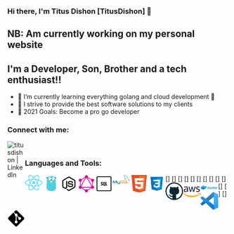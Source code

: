 ### Hi there, I'm Titus Dishon [TitusDishon] 👋

## NB: Am currently working on my personal website

## I'm a Developer, Son, Brother and a tech enthusiast!!

- 🌱 I’m currently learning everything golang and cloud development 🤣
- 👯 I strive to provide the best software solutions to my clients
- 🥅 2021 Goals: Become a pro go developer

### Connect with me:

[<img align="left" alt="titusdishon | LinkedIn" width="40px" src="https://cdn.jsdelivr.net/npm/simple-icons@v3/icons/linkedin.svg" />][linkedin]

<br />

### Languages and Tools:

[<img align="left" alt="React js" width="40px" src="https://raw.githubusercontent.com/titusdishon/titusdishon/master/react.svg" />]
[<img align="left" alt="Go" width="40px" src="https://raw.githubusercontent.com/titusdishon/titusdishon/master/go.svg" />]
[<img align="left" alt="Node js" width="40px" src="https://raw.githubusercontent.com/titusdishon/titusdishon/master/node-js.svg" />]
[<img align="left" alt="Graphql" width="40px" src="https://raw.githubusercontent.com/titusdishon/titusdishon/master/graphql.svg" />]
[<img align="left" alt="SQL" width="40px" src="https://raw.githubusercontent.com/titusdishon/titusdishon/master/sql.png" />]
[<img align="left" alt="mysql" width="40px" src="https://raw.githubusercontent.com/titusdishon/titusdishon/master/mysql.svg" />]
[<img align="left" alt="html" width="40px" src="https://raw.githubusercontent.com/titusdishon/titusdishon/master/html.svg" />]
[<img align="left" alt="css3" width="40px" src="https://raw.githubusercontent.com/titusdishon/titusdishon/master/css3.svg" />]
[<img align="left" alt="github" width="40px" src="https://raw.githubusercontent.com/titusdishon/titusdishon/master/github.svg" />]
[<img align="left" alt="aws" width="40px" src="https://raw.githubusercontent.com/titusdishon/titusdishon/master/aws.png" />]
[<img align="left" alt="docker" width="40px" src="https://raw.githubusercontent.com/titusdishon/titusdishon/master/docker.png" />]
[<img align="left" alt="vscode" width="40px" src="https://raw.githubusercontent.com/titusdishon/titusdishon/master/vscode.svg" />]
[<img align="left" alt="Git" width="40px" src="https://raw.githubusercontent.com/titusdishon/titusdishon/master/git.svg" />]

<br />
<br />

[linkedin]: https://www.linkedin.com/in/titus-dishon-862289104
